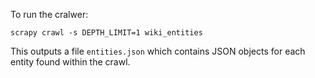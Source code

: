    To run the cralwer:
   
   `scrapy crawl -s DEPTH_LIMIT=1 wiki_entities`
   
   This outputs a file `entities.json` which contains JSON objects for each entity found within the crawl.
